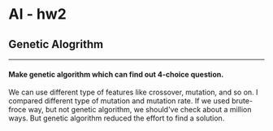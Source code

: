 # AI - hw2
## Genetic Alogrithm

***
#### Make genetic algorithm which can find out 4-choice question.
We can use different type of features like crossover, mutation, and so on. I compared different type of mutation and mutation rate. If we used brute-froce way, but not genetic algorithm, we should've check about a million ways. But genetic algorithm reduced the effort to find a solution.